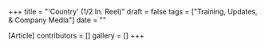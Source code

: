 +++
title = "'Country' (1/2 In. Reel)"
draft = false
tags = ["Training, Updates, & Company Media"]
date = ""

[Article]
contributors = []
gallery = []
+++